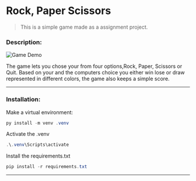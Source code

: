 # **Rock, Paper Scissors**
> This is a simple game made as a assignment project.


### **Description**:
![Game Demo](https://i.imgur.com/Hdtjgwg.gif)

The game lets you chose your from four options,Rock, Paper, Scissors or Quit. Based on your and the computers choice you either win lose or draw represented in different colors, the game also keeps a simple score.  


----

### **Installation**:

Make a virtual environment:

~~~ powershell
py install -m venv .venv
~~~

Activate the .venv

~~~ powershell
.\.venv\Scripts\activate
~~~
Install the requirements.txt

~~~ powershell
pip install -r requirements.txt
~~~
---
